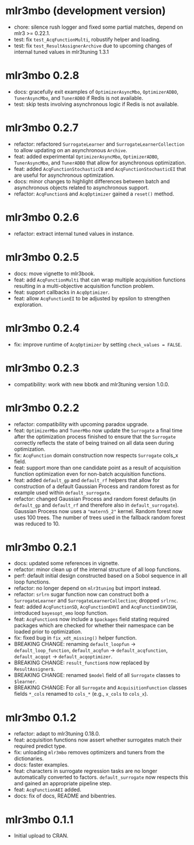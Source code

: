 # mlr3mbo (development version)

* chore: silence rush logger and fixed some partial matches, depend on mlr3 >= 0.22.1.
* test: fix `test_AcqFunctionMulti`, robustify helper and loading.
* test: fix `test_ResultAssignerArchive` due to upcoming changes of internal tuned values in mlr3tuning 1.3.1

# mlr3mbo 0.2.8

* docs: gracefully exit examples of `OptimizerAsyncMbo`, `OptimizerADBO`, `TunerAsyncMbo`, and `TunerADBO` if Redis is not available.
* test: skip tests involving asynchronous logic if Redis is not available.

# mlr3mbo 0.2.7

* refactor: refactored `SurrogateLearner` and `SurrogateLearnerCollection` to allow updating on an asynchronous `Archive`.
* feat: added experimental `OptimizerAsyncMbo`, `OptimizerADBO`, `TunerAsyncMbo`, and `TunerADBO` that allow for asynchronous optimization.
* feat: added `AcqFunctionStochasticCB` and `AcqFunctionStochasticEI` that are useful for asynchronous optimization.
* docs: minor changes to highlight differences between batch and asynchronous objects related to asynchronous support.
* refactor: `AcqFunction`s and `AcqOptimizer` gained a `reset()` method.

# mlr3mbo 0.2.6

* refactor: extract internal tuned values in instance.

# mlr3mbo 0.2.5

* docs: move vignette to mlr3book.
* feat: add `AcqFunctionMulti` that can wrap multiple acquisition functions resulting in a multi-objective acquisition function problem.
* feat: support callbacks in `AcqOptimizer`.
* feat: allow `AcqFunctionEI` to be adjusted by epsilon to strengthen exploration.

# mlr3mbo 0.2.4

* fix: improve runtime of `AcqOptimizer` by setting `check_values = FALSE`.

# mlr3mbo 0.2.3

* compatibility: work with new bbotk and mlr3tuning version 1.0.0.

# mlr3mbo 0.2.2

* refactor: compatibility with upcoming paradox upgrade.
* feat: `OptimizerMbo` and `TunerMbo` now update the `Surrogate` a final time after the optimization process finished to
        ensure that the `Surrogate` correctly reflects the state of being trained on all data seen during optimization.
* fix: `AcqFunction` domain construction now respects `Surrogate` cols_x field.
* feat: support more than one candidate point as a result of acquisition function optimization even for
        non-batch acquisition functions.
* feat: added `default_gp` and `default_rf` helpers that allow for construction of a default
        Gaussian Process and random forest as for example used within `default_surrogate`.
* refactor: changed Gaussian Process and random forest defaults (in `default_gp` and `default_rf` and therefore also in
            `default_surrogate`). Gaussian Process now uses a `"matern5_2"` kernel. Random forest now uses 100 trees.
            The number of trees used in the fallback random forest was reduced to 10.

# mlr3mbo 0.2.1

* docs: updated some references in vignette.
* refactor: minor clean up of the internal structure of all loop functions.
* perf: default initial design constructed based on a Sobol sequence in all loop functions.
* refactor: no longer depend on `mlr3tuning` but import instead.
* refactor: `srlrn` sugar function now can construct both a `SurrogateLearner` and
            `SurrogateLearnerCollection`; dropped `srlrnc`.
* feat: added `AcqFunctionSD`, `AcqFunctionEHVI` and `AcqFunctionEHVIGH`, introduced
        `bayesopt_emo` loop function.
* feat: `AcqFunction`s now include a `$packages` field stating required packages which are checked
        for whether their namespace can be loaded prior to optimization.
* fix: fixed bug in `fix_xdt_missing()` helper function.
* BREAKING CHANGE: renaming `default_loopfun` -> `default_loop_function`,
                   `default_acqfun` -> `default_acqfunction`,
                   `default_acqopt` -> `default_acqoptimizer`.
* BREAKING CHANGE: `result_function`s now replaced by `ResultAssigner`s.
* BREAKING CHANGE: renamed `$model` field of all `Surrogate` classes to `$learner`.
* BREAKING CHANGE: For all `Surrogate` and `AcquisitionFunction` classes fields `*_cols` renamed to
                   `cols_*` (e.g., `x_cols` to `cols_x`).

# mlr3mbo 0.1.2

* refactor: adapt to mlr3tuning 0.18.0.
* feat: acquisition functions now assert whether surrogates match their required predict type.
* fix: unloading `mlr3mbo` removes optimizers and tuners from the dictionaries.
* docs: faster examples.
* feat: characters in surrogate regression tasks are no longer automatically converted to factors.
        `default_surrogate` now respects this and gained an appropriate pipeline step.
* feat: `AcqFunctionAEI` added.
* docs: fix of docs, README and bibentries.

# mlr3mbo 0.1.1

* Initial upload to CRAN.

